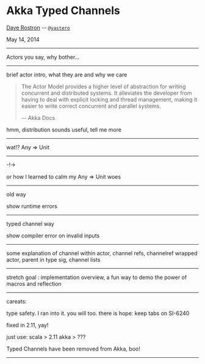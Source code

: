 # Akka Typed Channels

[Dave Rostron](http://github.com/drostron) -- [`@yastero`](http://twitter.com/yastero)

May 14, 2014

-----

Actors you say, why bother...

-----

brief actor intro, what they are and why we care

> The Actor Model provides a higher level of abstraction for writing concurrent and distributed systems. It alleviates the developer from having to deal with explicit locking and thread management, making it easier to write correct concurrent and parallel systems. 
>
> -- Akka Docs

hmm, distribution sounds useful, tell me more

-----

wat!? Any ⇒ Unit

-----

-!->

or how I learned to calm my Any ⇒ Unit woes

-----

old way

show runtime errors

-----

typed channel way

show compiler error on invalid inputs

-----

some explanation of channel within actor, channel refs, channelref wrapped actor, parent in type sig, channel lists

-----

stretch goal : implementation overview, a fun way to demo the power of macros and reflection

-----

careats:

type safety. I ran into it. you will too.
there is hope: keep tabs on SI-6240

fixed in 2.11, yay!

just use:
scala > 2.11
akka > ???

Typed Channels have been removed from Akka, boo!

-----